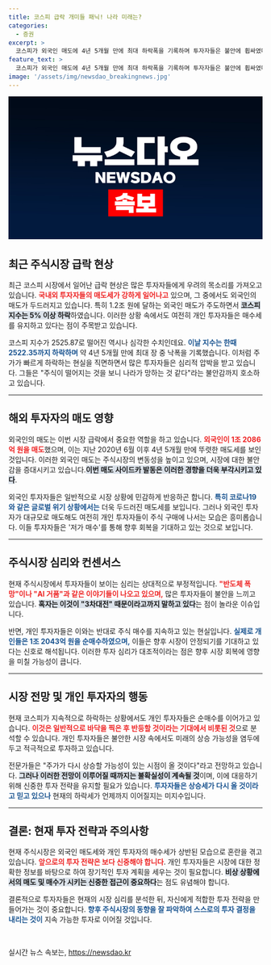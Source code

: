 ```yaml
---
title: 코스피 급락 개미들 패닉! 나라 미래는?
categories:
  - 증권
excerpt: >
  코스피가 외국인 매도에 4년 5개월 만에 최대 하락폭을 기록하며 투자자들은 불안에 휩싸였다. 그러나 개인 투자자들은 저가 매수에 나서며 시장 회복에 대한 기대를 내비치고 있다.
feature_text: >
  코스피가 외국인 매도에 4년 5개월 만에 최대 하락폭을 기록하며 투자자들은 불안에 휩싸였다. 그러나 개인 투자자들은 저가 매수에 나서며 시장 회복에 대한 기대를 내비치고 있다.
image: '/assets/img/newsdao_breakingnews.jpg'
---
```


<p><img src="/assets/img/newsdao_breakingnews.jpg" alt="pcversion 속보" /></p>

<h2 data-ke-size="size26">최근 주식시장 급락 현상</h2>

<p data-ke-size="size16">최근 코스피 시장에서 일어난 급락 현상은 많은 투자자들에게 우려의 목소리를 가져오고 있습니다. <b><span style="color: #ee2323;">국내외 투자자들의 매도세가 강하게 일어나고</span></b> 있으며, 그 중에서도 외국인의 매도가 두드러지고 있습니다. 특히 1.2조 원에 달하는 외국인 매도가 주도하면서 <b><span style="background-color: #21538527;">코스피 지수는 5% 이상 하락</span></b>하였습니다. 이러한 상황 속에서도 여전히 개인 투자자들은 매수세를 유지하고 있다는 점이 주목받고 있습니다.</p>

<p data-ke-size="size16">코스피 지수가 2525.87로 떨어진 역시나 심각한 수치인데요. <b><span style="color: #1a5490;">이날 지수는 한때 2522.35까지 하락하며</span></b> 약 4년 5개월 만에 최대 장 중 낙폭을 기록했습니다. 이처럼 주가가 빠르게 하락하는 현실을 직면하면서 많은 투자자들은 심리적 압박을 받고 있습니다. 그들은 "주식이 떨어지는 것을 보니 나라가 망하는 것 같다"라는 불안감까지 호소하고 있습니다.</p>

<hr>

<h2 data-ke-size="size26">해외 투자자의 매도 영향</h2>

<p data-ke-size="size16">외국인의 매도는 이번 시장 급락에서 중요한 역할을 하고 있습니다. <b><span style="color: #ee2323;">외국인이 1조 2086억 원을 매도</span></b>했으며, 이는 지난 2020년 6월 이후 4년 5개월 만에 뚜렷한 매도세를 보인 것입니다. 이러한 외국인 매도는 주식시장의 변동성을 높이고 있으며, 시장에 대한 불안감을 증대시키고 있습니다.<b><span style="background-color: #21538527;">이번 매도 사이드카 발동은 이러한 경향을 더욱 부각시키고 있다</span></b>.</p>

<p data-ke-size="size16">외국인 투자자들은 일반적으로 시장 상황에 민감하게 반응하곤 합니다. <b><span style="color: #1a5490;">특히 코로나19와 같은 글로벌 위기 상황에서는</span></b> 더욱 두드러진 매도세를 보입니다. 그러나 외국인 투자자가 대규모로 매도해도 여전히 개인 투자자들이 주식 구매에 나서는 모습은 흥미롭습니다. 이들 투자자들은 '저가 매수'를 통해 향후 회복을 기대하고 있는 것으로 보입니다.</p>

<hr>

<h2 data-ke-size="size26">주식시장 심리와 컨센서스</h2>

<p data-ke-size="size16">현재 주식시장에서 투자자들이 보이는 심리는 상대적으로 부정적입니다. <b><span style="color: #ee2323;">"반도체 폭망"이나 "AI 거품"과 같은 이야기들이 나오고 있으며,</span></b> 많은 투자자들이 불안을 느끼고 있습니다. <b><span style="background-color: #21538527;">혹자는 이것이 "3차대전" 때문이라고까지 말하고 있다</span></b>는 점이 놀라운 이슈입니다.</p>

<p data-ke-size="size16">반면, 개인 투자자들은 이와는 반대로 주식 매수를 지속하고 있는 현실입니다. <b><span style="color: #1a5490;">실제로 개인들은 1조 2043억 원을 순매수하였으며,</span></b> 이들은 향후 시장이 안정되기를 기대하고 있다는 신호로 해석됩니다. 이러한 투자 심리가 대조적이라는 점은 향후 시장 회복에 영향을 미칠 가능성이 큽니다.</p>

<hr>

<h2 data-ke-size="size26">시장 전망 및 개인 투자자의 행동</h2>

<p data-ke-size="size16">현재 코스피가 지속적으로 하락하는 상황에서도 개인 투자자들은 순매수를 이어가고 있습니다. <b><span style="color: #ee2323;">이것은 일반적으로 바닥을 찍은 후 반등할 것이라는 기대에서 비롯된 것</span></b>으로 분석할 수 있습니다. 개인 투자자들은 불안한 시장 속에서도 미래의 상승 가능성을 염두에 두고 적극적으로 투자하고 있습니다.</p>

<p data-ke-size="size16">전문가들은 "주가가 다시 상승할 가능성이 있는 시점이 올 것이다"라고 전망하고 있습니다. <b><span style="background-color: #21538527;">그러나 이러한 전망이 이루어질 때까지는 불확실성이 계속될 것</span></b>이며, 이에 대응하기 위해 신중한 투자 전략을 유지할 필요가 있습니다. <b><span style="color: #1a5490;">투자자들은 상승세가 다시 올 것이라고 믿고 있으나</span></b> 현재의 하락세가 언제까지 이어질지는 미지수입니다.</p>

<hr>

<h2 data-ke-size="size26">결론: 현재 투자 전략과 주의사항</h2>

<p data-ke-size="size16">현재 주식시장은 외국인 매도세와 개인 투자자의 매수세가 상반된 모습으로 혼란을 겪고 있습니다. <b><span style="color: #ee2323;">앞으로의 투자 전략은 보다 신중해야 합니다</span></b>. 개인 투자자들은 시장에 대한 정확한 정보를 바탕으로 하여 장기적인 투자 계획을 세우는 것이 필요합니다. <b><span style="background-color: #21538527;">비상 상황에서의 매도 및 매수가 시키는 신중한 접근이 중요하다</span></b>는 점도 유념해야 합니다.</p>

<p data-ke-size="size16">결론적으로 투자자들은 현재의 시장 심리를 분석한 뒤, 자신에게 적합한 투자 전략을 만들어가는 것이 중요합니다. <b><span style="color: #1a5490;">향후 주식시장의 동향을 잘 파악하여 스스로의 투자 결정을 내리는 것이</span></b> 지속 가능한 투자로 이어질 것입니다.</p>

<p data-ke-size="size16">&nbsp;</p>
실시간 뉴스 속보는, <a href="https://newsdao.kr" rel="dofollow">https://newsdao.kr</a>


